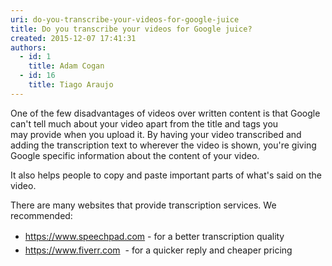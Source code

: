 ```yaml
---
uri: do-you-transcribe-your-videos-for-google-juice
title: Do you transcribe your videos for Google juice?
created: 2015-12-07 17:41:31
authors:
  - id: 1
    title: Adam Cogan
  - id: 16
    title: Tiago Araujo
---
```





<span class='intro'> One of the few disadvantages of videos over written content is that&#160;Google can't tell much about your video apart from the title and tags you may&#160;provide when you upload it. By having your video transcribed&#160;and adding the transcription text&#160;to wherever the video is shown, you're giving Google specific information about the&#160;content&#160;of your video.&#160;  </span>

<p>It also helps people to copy and paste important parts of what's&#160;said on the video.​</p><p>There are many websites that provide transcription services. We recommended&#58;</p><ul><li><a href="https&#58;//www.speechpad.com/" style="line-height&#58;1.6;">https&#58;//www.speechpad.com</a><span style="line-height&#58;1.6;">&#160;- for a better transcription&#160;quality</span><br></li><li><a href="https&#58;//www.fiverr.com/" style="line-height&#58;1.6;">https&#58;//www.fiverr.com</a><span style="line-height&#58;1.6;">&#160; -&#160;<span style="line-height&#58;20.8px;">for a quicker reply and cheaper pricing</span></span><br></li></ul><br><p><br></p>


